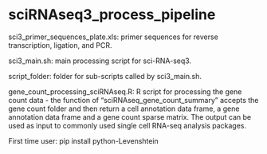 # sciRNAseq3_process_pipeline

sci3_primer_sequences_plate.xls: primer sequences for reverse transcription, ligation, and PCR.

sci3_main.sh: main processing script for sci-RNA-seq3.

script_folder: folder for sub-scripts called by sci3_main.sh.

gene_count_processing_sciRNAseq.R: R script for processing the gene count data - the function of “sciRNAseq_gene_count_summary” accepts the gene count folder and then return a cell annotation data frame, a gene annotation data frame and a gene count sparse matrix. The output can be used as input to commonly used single cell RNA-seq analysis packages. 


First time user:
pip install python-Levenshtein
